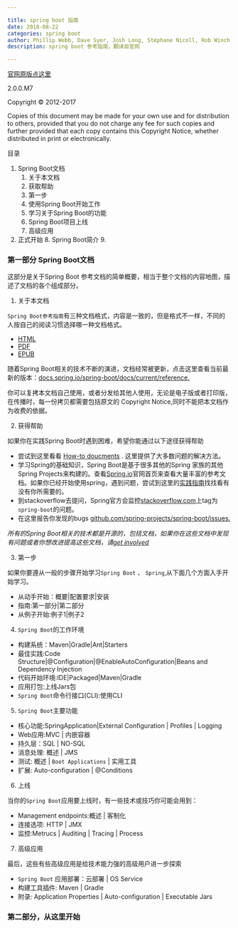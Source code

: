```yaml
---

title: spring boot 指南
date: 2018-08-22
categories: spring boot
author: Phillip Webb, Dave Syer, Josh Long, Stéphane Nicoll, Rob Winch, Andy Wilkinson, Marcel Overdijk, Christian Dupuis, Sébastien Deleuze, Michael Simons, Vedran Pavić, Jay Bryant
description: spring boot 参考指南，翻译自官网

---
```



[官网原版点这里](https://docs.spring.io/spring-boot/docs/2.0.0.M7/reference/htmlsingle/#howto-initialize-a-spring-batch-database)

2.0.0.M7

Copyright © 2012-2017

Copies of this document may be made for your own use and for distribution to others, provided that you do not charge any fee for such copies and further provided that each copy contains this Copyright Notice, whether distributed in print or electronically.



目录
1. Spring Boot文档
   1. 关于本文档
   2. 获取帮助
   3. 第一步
   4. 使用Spring Boot开始工作
   5. 学习关于Spring Boot的功能
   6. Spring Boot项目上线
   7. 高级应用
2. 正式开始
   8. Spring Boot简介
   9. 

### 第一部分 Spring Boot文档

这部分是关于Spring Boot 参考文档的简单概要，相当于整个文档的内容地图，描述了文档的各个组成部分。

1. 关于本文档

`Spring Boot参考指南`有三种文档格式，内容是一致的，但是格式不一样，不同的人按自己的阅读习惯选择哪一种文档格式。

* [HTML](https://docs.spring.io/spring-boot/docs/2.0.0.M7/reference/html/)
* [PDF](https://docs.spring.io/spring-boot/docs/2.0.0.M7/reference/pdf/spring-boot-reference.pdf)
* [EPUB](https://docs.spring.io/spring-boot/docs/2.0.0.M7/reference/epub/spring-boot-reference.epub)

随着Spring Boot相关的技术不断的演进，文档经常被更新，点击这里查看当前最新的版本：[docs.spring.io/spring-boot/docs/current/reference.](https://docs.spring.io/spring-boot/docs/current/reference/)

你可以复拷本文档自己使用，或者分发给其他人使用，无论是电子版或者打印版，在传播时，每一份拷贝都需要包括原文的 Copyright Notice,同时不能把本文档作为收费的依据。

2. 获得帮助

如果你在实践Spring Boot时遇到困难，希望你能通过以下途径获得帮助
* 尝试到这里看看 [How-to doucments](https://docs.spring.io/spring-boot/docs/2.0.0.M7/reference/htmlsingle/#howto) . 这里提供了大多数问题的解决方法。
* 学习Spring的基础知识，Spring Boot是基于很多其他的Spring 家族的其他Spring Projects来构建的。查看[Spring.io](https://spring.io/)官网首页来查看大量丰富的参考文档。如果你已经开始使用spring，遇到问题，尝试到这里的[实践指南](https://spring.io/guides)找找看有没有你所需要的。
* 到stackoverflow去提问，Spring官方会监控[stackoverflow.com](https://stackoverflow.com/)上tag为`spring-boot`的问题。
* 在这里报告你发现的bugs [ github.com/spring-projects/spring-boot/issues.](https://github.com/spring-projects/spring-boot/issues)

*所有的Spring Boot相关的技术都是开源的，包括文档，如果你在这些文档中发现有问题或者你想改进提高这些文档，请[get involved](https://github.com/spring-projects/spring-boot/tree/v2.0.0.M7)*

3. 第一步

如果你要遵从一般的步骤开始学习`Spring Boot` 、 `Spring`,从下面几个方面入手开始学习。

* 从动手开始：概要|配置要求|安装
* 指南:第一部分|第二部分
* 从例子开始:例子1|例子2

4. `Spring Boot`的工作环境

* 构建系统：Maven|Gradle|Ant|Starters
* 最佳实践:Code Structure|@Configuration|@EnableAutoConfiguration|Beans and Dependency Injection
* 代码开始环境:IDE|Packaged|Maven|Gradle
* 应用打包:上线Jars包
* `Spring Boot`命令行接口(CLI):使用CLI

5. `Spring Boot`主要功能

* 核心功能:SpringApplication|External Configuration | Profiles | Logging
* Web应用:MVC | 内嵌容器
* 持久层：SQL | NO-SQL
* 消息处理: 概述 | JMS
* 测试: 概述 | `Boot Applications` | 实用工具
* 扩展: Auto-configuration | @Conditions

6. 上线 

当你的`Spring Boot`应用要上线时，有一些技术或技巧你可能会用到：

* Management endpoints:概述 | 客制化
* 连接选项: HTTP | JMX
* 监控:Metrucs | Auditing | Tracing | Process

7. 高级应用

最后，这些有些高级应用是给技术能力强的高级用户进一步探索

*  `Spring Boot` 应用部署：云部署 | OS Service
*  构建工具插件: Maven | Gradle
*  附录: Application Properties | Auto-configuration | Executable Jars

### 第二部分，从这里开始